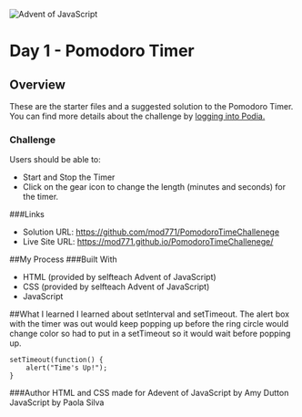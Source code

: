 ![Advent of JavaScript](https://adventofjavascript.s3.us-east-1.amazonaws.com/2021/advent-of-js-gumroad-cover.png)

# Day 1 - Pomodoro Timer

## Overview

These are the starter files and a suggested solution to the Pomodoro Timer.
You can find more details about the challenge by [logging into Podia.](https://store.selfteach.me/login)

### Challenge



Users should be able to:

- Start and Stop the Timer
- Click on the gear icon to change the length (minutes and seconds) for the timer.

###Links
- Solution URL: https://github.com/mod771/PomodoroTimeChallenege 
- Live Site URL: https://mod771.github.io/PomodoroTimeChallenege/ 

##My Process
###Built With
- HTML (provided by selfteach Advent of JavaScript)
- CSS (provided by selfteach Advent of JavaScript)
- JavaScript

##What I learned
    I learned about setInterval and setTimeout. The alert box with the timer was out would keep popping up before the ring circle would change color so had to put in a setTimeout so it would wait before popping up.

    setTimeout(function() { 
        alert("Time's Up!");
    }

###Author
    HTML and CSS made for Adevent of JavaScript by Amy Dutton
    JavaScript by Paola Silva



